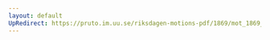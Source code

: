 ```yaml
---
layout: default
UpRedirect: https://pruto.im.uu.se/riksdagen-motions-pdf/1869/mot_1869__ak__136/mot_1869__ak__136-002.pdf
---
```

